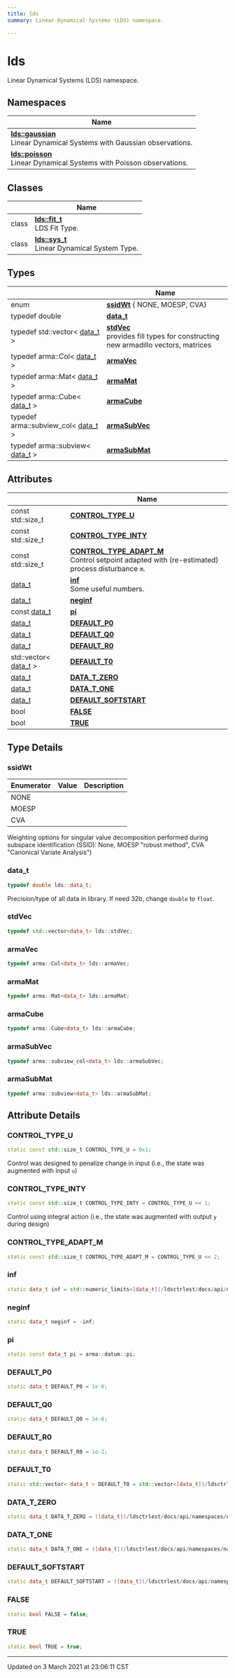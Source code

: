 ```yaml
---
title: lds
summary: Linear Dynamical Systems (LDS) namespace. 

---
```


# lds

Linear Dynamical Systems (LDS) namespace. <br>

## Namespaces

| Name           |
| -------------- |
| **[lds::gaussian](/ldsctrlest/docs/api/namespaces/namespacelds_1_1gaussian/)** <br>Linear Dynamical Systems with Gaussian observations.  |
| **[lds::poisson](/ldsctrlest/docs/api/namespaces/namespacelds_1_1poisson/)** <br>Linear Dynamical Systems with Poisson observations.  |

## Classes

|                | Name           |
| -------------- | -------------- |
| class | **[lds::fit_t](/ldsctrlest/docs/api/classes/classlds_1_1fit__t/)** <br>LDS Fit Type.  |
| class | **[lds::sys_t](/ldsctrlest/docs/api/classes/classlds_1_1sys__t/)** <br>Linear Dynamical System Type.  |

## Types

|                | Name           |
| -------------- | -------------- |
| enum| **[ssidWt](/ldsctrlest/docs/api/namespaces/namespacelds/#enum-ssidwt)** { NONE, MOESP, CVA} |
| typedef double | **[data_t](/ldsctrlest/docs/api/namespaces/namespacelds/#typedef-data_t)**  |
| typedef std::vector< [data_t](/ldsctrlest/docs/api/namespaces/namespacelds/#typedef-data_t) > | **[stdVec](/ldsctrlest/docs/api/namespaces/namespacelds/#typedef-stdvec)** <br>provides fill types for constructing new armadillo vectors, matrices  |
| typedef arma::Col< [data_t](/ldsctrlest/docs/api/namespaces/namespacelds/#typedef-data_t) > | **[armaVec](/ldsctrlest/docs/api/namespaces/namespacelds/#typedef-armavec)**  |
| typedef arma::Mat< [data_t](/ldsctrlest/docs/api/namespaces/namespacelds/#typedef-data_t) > | **[armaMat](/ldsctrlest/docs/api/namespaces/namespacelds/#typedef-armamat)**  |
| typedef arma::Cube< [data_t](/ldsctrlest/docs/api/namespaces/namespacelds/#typedef-data_t) > | **[armaCube](/ldsctrlest/docs/api/namespaces/namespacelds/#typedef-armacube)**  |
| typedef arma::subview_col< [data_t](/ldsctrlest/docs/api/namespaces/namespacelds/#typedef-data_t) > | **[armaSubVec](/ldsctrlest/docs/api/namespaces/namespacelds/#typedef-armasubvec)**  |
| typedef arma::subview< [data_t](/ldsctrlest/docs/api/namespaces/namespacelds/#typedef-data_t) > | **[armaSubMat](/ldsctrlest/docs/api/namespaces/namespacelds/#typedef-armasubmat)**  |

## Attributes

|                | Name           |
| -------------- | -------------- |
| const std::size_t | **[CONTROL_TYPE_U](/ldsctrlest/docs/api/modules/group__control__masks/#variable-control_type_u)**  |
| const std::size_t | **[CONTROL_TYPE_INTY](/ldsctrlest/docs/api/modules/group__control__masks/#variable-control_type_inty)**  |
| const std::size_t | **[CONTROL_TYPE_ADAPT_M](/ldsctrlest/docs/api/modules/group__control__masks/#variable-control_type_adapt_m)** <br>Control setpoint adapted with (re-estimated) process disturbance `m`.  |
| [data_t](/ldsctrlest/docs/api/namespaces/namespacelds/#typedef-data_t) | **[inf](/ldsctrlest/docs/api/namespaces/namespacelds/#variable-inf)** <br>Some useful numbers.  |
| [data_t](/ldsctrlest/docs/api/namespaces/namespacelds/#typedef-data_t) | **[neginf](/ldsctrlest/docs/api/namespaces/namespacelds/#variable-neginf)**  |
| const [data_t](/ldsctrlest/docs/api/namespaces/namespacelds/#typedef-data_t) | **[pi](/ldsctrlest/docs/api/namespaces/namespacelds/#variable-pi)**  |
| [data_t](/ldsctrlest/docs/api/namespaces/namespacelds/#typedef-data_t) | **[DEFAULT_P0](/ldsctrlest/docs/api/modules/group__defaults/#variable-default_p0)**  |
| [data_t](/ldsctrlest/docs/api/namespaces/namespacelds/#typedef-data_t) | **[DEFAULT_Q0](/ldsctrlest/docs/api/modules/group__defaults/#variable-default_q0)**  |
| [data_t](/ldsctrlest/docs/api/namespaces/namespacelds/#typedef-data_t) | **[DEFAULT_R0](/ldsctrlest/docs/api/modules/group__defaults/#variable-default_r0)**  |
| std::vector< [data_t](/ldsctrlest/docs/api/namespaces/namespacelds/#typedef-data_t) > | **[DEFAULT_T0](/ldsctrlest/docs/api/modules/group__defaults/#variable-default_t0)**  |
| [data_t](/ldsctrlest/docs/api/namespaces/namespacelds/#typedef-data_t) | **[DATA_T_ZERO](/ldsctrlest/docs/api/modules/group__defaults/#variable-data_t_zero)**  |
| [data_t](/ldsctrlest/docs/api/namespaces/namespacelds/#typedef-data_t) | **[DATA_T_ONE](/ldsctrlest/docs/api/modules/group__defaults/#variable-data_t_one)**  |
| [data_t](/ldsctrlest/docs/api/namespaces/namespacelds/#typedef-data_t) | **[DEFAULT_SOFTSTART](/ldsctrlest/docs/api/modules/group__defaults/#variable-default_softstart)**  |
| bool | **[FALSE](/ldsctrlest/docs/api/modules/group__defaults/#variable-false)**  |
| bool | **[TRUE](/ldsctrlest/docs/api/modules/group__defaults/#variable-true)**  |

## Type Details

### ssidWt

| Enumerator | Value | Description |
| ---------- | ----- | ----------- |
| NONE | |   |
| MOESP | |   |
| CVA | |   |





Weighting options for singular value decomposition performed during subspace identification (SSID): None, MOESP "robust method", CVA "Canonical Variate Analysis") 


### data_t

```cpp
typedef double lds::data_t;
```



Precision/type of all data in library. If need 32b, change `double` to `float`. 


### stdVec

```cpp
typedef std::vector<data_t> lds::stdVec;
```



### armaVec

```cpp
typedef arma::Col<data_t> lds::armaVec;
```



### armaMat

```cpp
typedef arma::Mat<data_t> lds::armaMat;
```



### armaCube

```cpp
typedef arma::Cube<data_t> lds::armaCube;
```



### armaSubVec

```cpp
typedef arma::subview_col<data_t> lds::armaSubVec;
```



### armaSubMat

```cpp
typedef arma::subview<data_t> lds::armaSubMat;
```





## Attribute Details

### CONTROL_TYPE_U

```cpp
static const std::size_t CONTROL_TYPE_U = 0x1;
```



Control was designed to penalize change in input (i.e., the state was augmented with input `u`) 


### CONTROL_TYPE_INTY

```cpp
static const std::size_t CONTROL_TYPE_INTY = CONTROL_TYPE_U << 1;
```



Control using integral action (i.e., the state was augmented with output `y` during design) 


### CONTROL_TYPE_ADAPT_M

```cpp
static const std::size_t CONTROL_TYPE_ADAPT_M = CONTROL_TYPE_U << 2;
```



### inf

```cpp
static data_t inf = std::numeric_limits<[data_t](/ldsctrlest/docs/api/namespaces/namespacelds/#typedef-data_t)>::infinity();
```



### neginf

```cpp
static data_t neginf = -inf;
```



### pi

```cpp
static const data_t pi = arma::datum::pi;
```



### DEFAULT_P0

```cpp
static data_t DEFAULT_P0 = 1e-6;
```



### DEFAULT_Q0

```cpp
static data_t DEFAULT_Q0 = 1e-6;
```



### DEFAULT_R0

```cpp
static data_t DEFAULT_R0 = 1e-2;
```



### DEFAULT_T0

```cpp
static std::vector< data_t > DEFAULT_T0 = std::vector<[data_t](/ldsctrlest/docs/api/namespaces/namespacelds/#typedef-data_t)>(1, 0.0);
```



### DATA_T_ZERO

```cpp
static data_t DATA_T_ZERO = ([data_t](/ldsctrlest/docs/api/namespaces/namespacelds/#typedef-data_t))0;
```



### DATA_T_ONE

```cpp
static data_t DATA_T_ONE = ([data_t](/ldsctrlest/docs/api/namespaces/namespacelds/#typedef-data_t))1;
```



### DEFAULT_SOFTSTART

```cpp
static data_t DEFAULT_SOFTSTART = ([data_t](/ldsctrlest/docs/api/namespaces/namespacelds/#typedef-data_t))0;
```



### FALSE

```cpp
static bool FALSE = false;
```



### TRUE

```cpp
static bool TRUE = true;
```







-------------------------------

Updated on  3 March 2021 at 23:06:11 CST
